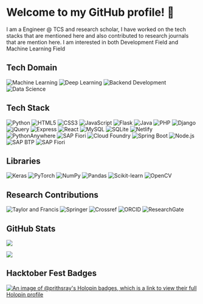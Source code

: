 <h1>Welcome to my GitHub profile! 👋</h1>

<!--
**Prithsray/Prithsray** is a ✨ _special_ ✨ repository because its `README.md` (this file) appears on your GitHub profile.

Here are some ideas to get you started:

- 🔭 I’m currently working on ...
- 🌱 I’m currently learning ...
- 👯 I’m looking to collaborate on ...
- 🤔 I’m looking for help with ...
- 💬 Ask me about ...
- 📫 How to reach me: ...
- 😄 Pronouns: ...
- ⚡ Fun fact: ...
-->
I am a Engineer @ TCS and research scholar, I have worked on the tech stacks that are mentioned here and also contributed to research journals that are mention here. I am interested in both Development Field and Machine Learning Field




## Tech Domain
![Machine Learning](https://img.shields.io/badge/Machine%20Learning-%2320232a.svg?style=for-the-badge&logo=machinelearning&logoColor=%23FF6F61)
![Deep Learning](https://img.shields.io/badge/Deep%20Learning-%2320232a.svg?style=for-the-badge&logo=deeplearning&logoColor=%230000FF)
![Backend Development](https://img.shields.io/badge/Backend%20Development-%2320232a.svg?style=for-the-badge&logo=backend-development&logoColor=%23F37726)
![Data Science](https://img.shields.io/badge/Data%20Science-%2320232a.svg?style=for-the-badge&logo=data-science&logoColor=%235A67D8)


## Tech Stack
![Python](https://img.shields.io/badge/Python-1e293b.svg?style=for-the-badge&logo=Python&logoColor=yellow)
![HTML5](https://img.shields.io/badge/HTML5-0f172a.svg?style=for-the-badge&logo=HTML5&logoColor=orange)
![CSS3](https://img.shields.io/badge/CSS3-0f172a.svg?style=for-the-badge&logo=CSS3&logoColor=cyan)
![JavaScript](https://img.shields.io/badge/JavaScript-1f2937.svg?style=for-the-badge&logo=JavaScript&logoColor=yellow)
![Flask](https://img.shields.io/badge/Flask-1e293b.svg?style=for-the-badge&logo=Flask&logoColor=white)
![Java](https://img.shields.io/badge/Java-1e293b.svg?style=for-the-badge&logo=OpenJDK&logoColor=orange)
![PHP](https://img.shields.io/badge/PHP-1e293b.svg?style=for-the-badge&logo=PHP&logoColor=violet)
![Django](https://img.shields.io/badge/Django-1e293b.svg?style=for-the-badge&logo=Django&logoColor=green)
![jQuery](https://img.shields.io/badge/jQuery-1e293b.svg?style=for-the-badge&logo=jQuery&logoColor=skyblue)
![Express](https://img.shields.io/badge/Express-1e293b.svg?style=for-the-badge&logo=Express&logoColor=white)
![React](https://img.shields.io/badge/React-1e293b.svg?style=for-the-badge&logo=React&logoColor=#61dafb)
![MySQL](https://img.shields.io/badge/MySQL-1e293b.svg?style=for-the-badge&logo=MySQL&logoColor=#f29111)
![SQLite](https://img.shields.io/badge/SQLite-1e293b.svg?style=for-the-badge&logo=SQLite&logoColor=#00a2e8)
![Netlify](https://img.shields.io/badge/Netlify-1e293b.svg?style=for-the-badge&logo=Netlify&logoColor=#00ad9f)
![PythonAnywhere](https://img.shields.io/badge/PythonAnywhere-1e293b.svg?style=for-the-badge&logo=PythonAnywhere&logoColor=white)
![SAP Fiori](https://img.shields.io/badge/SAP%20Fiori-1e293b.svg?style=for-the-badge&logo=SAP&logoColor=#0faaff)
![Cloud Foundry](https://img.shields.io/badge/Cloud%20Foundry-1e293b.svg?style=for-the-badge&logo=Cloud-Foundry&logoColor=white)
![Spring Boot](https://img.shields.io/badge/SpringBoot-1e293b.svg?style=for-the-badge&logo=SpringBoot&logoColor=#6db33f)
![Node.js](https://img.shields.io/badge/Node.js-1e293b.svg?style=for-the-badge&logo=Node.js&logoColor=#3C873A)
![SAP BTP](https://img.shields.io/badge/SAP%20BTP-1e293b.svg?style=for-the-badge&logo=SAP&logoColor=#0faaff)
![SAP Fiori](https://img.shields.io/badge/SAP%20Fiori-1e293b.svg?style=for-the-badge&logo=SAP&logoColor=#0faaff)




## Libraries
![Keras](https://img.shields.io/badge/Keras-D00000.svg?style=for-the-badge&logo=Keras&logoColor=white)
![PyTorch](https://img.shields.io/badge/PyTorch-EE4C2C.svg?style=for-the-badge&logo=PyTorch&logoColor=white)
![NumPy](https://img.shields.io/badge/NumPy-013243.svg?style=for-the-badge&logo=NumPy&logoColor=white)
![Pandas](https://img.shields.io/badge/pandas-150458.svg?style=for-the-badge&logo=pandas&logoColor=white)
![Scikit-learn](https://img.shields.io/badge/scikitlearn-F7931E.svg?style=for-the-badge&logo=scikit-learn&logoColor=white)
![OpenCV](https://img.shields.io/badge/OpenCV-5C3EE8.svg?style=for-the-badge&logo=OpenCV&logoColor=white)

## Research Contributions
![Taylor and Francis](https://img.shields.io/badge/Taylor%20and%20Francis-%2320232a.svg?style=for-the-badge&logo=taylor-and-francis&logoColor=%23666666)
![Springer](https://img.shields.io/badge/Springer-%2320232a.svg?style=for-the-badge&logo=springer&logoColor=%230A59A5)
![Crossref](https://img.shields.io/badge/Crossref-%2320232a.svg?style=for-the-badge&logo=crossref&logoColor=%2300AE8C)
![ORCID](https://img.shields.io/badge/ORCID-%2320232a.svg?style=for-the-badge&logo=orcid&logoColor=%23A6CE39)
![ResearchGate](https://img.shields.io/badge/ResearchGate-%2320232a.svg?style=for-the-badge&logo=researchgate&logoColor=%234BB4E6)


## GitHub Stats
![](https://github-readme-stats.vercel.app/api/top-langs/?username=Prithsray&theme=dark&hide_border=false&include_all_commits=false&count_private=false&layout=compact)
<!-------------------------------------------------------------------------------------------->
[![](https://visitcount.itsvg.in/api?id=Prithsray&label=Profile%20Views&color=0&pretty=false)](https://visitcount.itsvg.in)

## Hacktober Fest Badges
[![An image of @prithsray's Holopin badges, which is a link to view their full Holopin profile](https://holopin.me/prithsray)](https://holopin.io/@prithsray)
